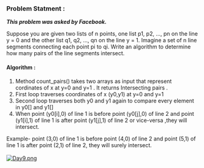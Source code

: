 ### Problem Statment :<br>
<b><i>This problem was asked by Facebook.</b></i>
 
Suppose you are given two lists of n points, one list p1, p2, ...,
pn on the line y = 0 and the other list q1, q2, ..., qn on the line y = 1.
Imagine a set of n line segments connecting each point pi to qi.
Write an algorithm to determine how many pairs of the line segments intersect.

#### Algorithm :
1. Method count_pairs() takes two arrays as input that represent cordinates of x at y=0 
   and y=1 . It returns Intersecting pairs .
2. First loop traverses coordinates of x (y0,y1) at y=0 and y=1
3. Second loop traverses both y0 and y1 again to compare every element in y0[] and y1[]
4. When point (y0[i],0) of line 1 is before point (y0[j],0) of line 2 and 
point (y1[i],1) of line 1 is after point (y1[j],1) of line 2 or vice-versa ,they will intersect.

Example- point (3,0) of line 1 is before point (4,0) of line 2 and
point (5,1) of line 1 is after point (2,1) of line 2,
they will surely intersect.
<br><br>
[![Day9.png](https://i.postimg.cc/jS3fbB6D/Day9.png)](https://postimg.cc/XrFqKHzW)
